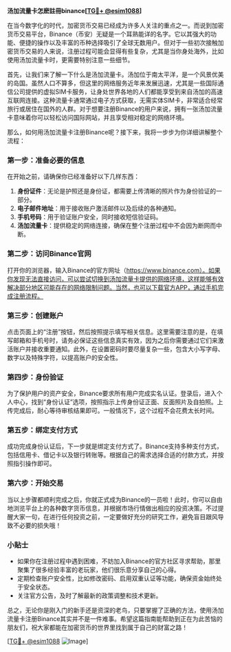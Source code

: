 **汤加流量卡怎麽註冊binance[[TG💪+ @esim1088](https://t.me/s/esim1088)]**

在当今数字化的时代，加密货币交易已经成为许多人关注的重点之一。而说到加密货币交易平台，Binance（币安）无疑是一个耳熟能详的名字。它以其强大的功能、便捷的操作以及丰富的币种选择吸引了全球无数用户。但对于一些初次接触加密货币交易的人来说，注册过程可能会显得有些复杂，尤其是当你身处海外，比如使用汤加流量卡时，更需要特别注意一些细节。

首先，让我们来了解一下什么是汤加流量卡。汤加位于南太平洋，是一个风景优美的岛国。虽然人口不算多，但这里的网络服务近年来发展迅速，尤其是一些国际通信公司提供的虚拟SIM卡服务，让身处世界各地的人们都能享受到来自汤加的高速互联网连接。这种流量卡通常通过电子方式获取，无需实体SIM卡，非常适合经常旅行或居住在国外的人群。对于想要注册Binance的用户来说，拥有一张汤加流量卡意味着你可以轻松访问国际网站，并且享受相对稳定的网络环境。

那么，如何用汤加流量卡注册Binance呢？接下来，我将一步步为你详细讲解整个流程：

### 第一步：准备必要的信息

在开始之前，请确保你已经准备好以下几样东西：
1. **身份证件**：无论是护照还是身份证，都需要上传清晰的照片作为身份验证的一部分。
2. **电子邮件地址**：用于接收账户激活邮件以及后续的各种通知。
3. **手机号码**：用于验证账户安全，同时接收短信验证码。
4. **汤加流量卡**：提供稳定的网络连接，确保在整个注册过程中不会因为断网而中断。

### 第二步：访问Binance官网

打开你的浏览器，输入Binance的官方网址（https://www.binance.com）。如果你发现无法直接访问，可以尝试切换到汤加流量卡提供的网络环境，这样能够有效解决部分地区可能存在的网络限制问题。当然，也可以下载官方APP，通过手机完成注册流程。

### 第三步：创建账户

点击页面上的“注册”按钮，然后按照提示填写相关信息。这里需要注意的是，在填写邮箱和手机号时，请务必保证这些信息真实有效，因为之后你需要通过它们来激活账户并接收重要通知。此外，在设置密码时要尽量复杂一些，包含大小写字母、数字以及特殊字符，以提高账户的安全性。

### 第四步：身份验证

为了保护用户的资产安全，Binance要求所有用户完成实名认证。登录后，进入个人中心，找到“身份认证”选项，按照指示上传身份证正面、反面照片及自拍照。上传完成后，耐心等待审核结果即可。一般情况下，这个过程不会花费太长时间。

### 第五步：绑定支付方式

成功完成身份认证后，下一步就是绑定支付方式了。Binance支持多种支付方式，包括信用卡、借记卡以及银行转账等。根据自己的需求选择合适的付款方式，并按照指引操作即可。

### 第六步：开始交易

当以上步骤都顺利完成之后，你就正式成为Binance的一员啦！此时，你可以自由地浏览平台上的各种数字货币信息，并根据市场行情做出相应的投资决策。不过提醒大家一句，在进行任何投资之前，一定要做好充分的研究工作，避免盲目跟风导致不必要的损失哦！

### 小贴士

- 如果你在注册过程中遇到困难，不妨加入Binance的官方社区寻求帮助，那里聚集了很多经验丰富的老玩家，他们很乐意分享自己的心得。
- 定期检查账户安全性，比如修改密码、启用双重认证等功能，确保资金始终处于安全状态。
- 关注官方公告，及时了解最新的政策调整和技术更新。

总之，无论你是刚入门的新手还是资深的老鸟，只要掌握了正确的方法，使用汤加流量卡注册Binance其实并不是一件难事。希望这篇指南能帮助到正在为此苦恼的朋友们，祝大家都能在加密货币的世界里找到属于自己的财富之路！

[[TG💪+ @esim1088](https://t.me/s/esim1088) ![Image](https://i.postimg.cc/4NQfJmqS/Snipaste-2025-05-13-00-14-12.png)]